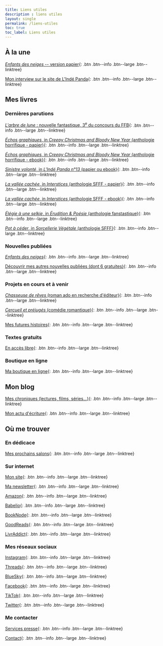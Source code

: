 ```yaml
---
title: Liens utiles
description : liens utiles
layout: single
permalink: /liens-utiles
toc: true
toc_label: Liens utiles
---
```


## À la une

[*Enfants des neiges* -- version papier](https://amzn.to/3TWy1UA){: .btn .btn--info .btn--large .btn--linktree}

[Mon interview sur le site de L'Indé Panda](https://lindepanda.wordpress.com/2024/01/12/interview-catherine-phan-van/){: .btn .btn--info .btn--large .btn--linktree}


## Mes livres

### Dernières parutions

[*L'arbre de lune*&nbsp;: nouvelle fantastique, 3<sup>e</sup> du concours du FFB](/publications/l-arbre-de-lune){: .btn .btn--info .btn--large .btn--linktree}

[*Échos graphiques*, in *Creepy Christmas and Bloody New Year* (anthologie horrifique - papier)](https://amzn.to/3sTc0e7){: .btn .btn--info .btn--large .btn--linktree}

[*Échos graphiques*, in *Creepy Christmas and Bloody New Year* (anthologie horrifique - ebook)](https://amzn.to/3MuMX80){: .btn .btn--info .btn--large .btn--linktree}

[*Sinistre volonté*, in *L'Indé Panda n°13* (papier ou ebook)](https://amzn.to/3EYx1Xc){: .btn .btn--info .btn--large .btn--linktree}

[*La vallée cachée*, in *Interstices* (anthologie SFFF - papier)](https://herosdepapierfroisse.fr/editionshpf/nos-livres/interstices/){: .btn .btn--info .btn--large .btn--linktree}

[*La vallée cachée*, in *Interstices* (anthologie SFFF - ebook)](https://amzn.to/3s0ayGB){: .btn .btn--info .btn--large .btn--linktree}

[*Élégie à une selkie*, in *Érudition & Poésie* (anthologie fanstastique)](https://www.vagabondsdureve.fr/produit/n8-eridution-poesie/){: .btn .btn--info .btn--large .btn--linktree}

[*Pot à céder*, in *Sorcellerie Végétale* (anthologie SFFF)](https://ko-fi.com/s/fb9f228435){: .btn .btn--info .btn--large .btn--linktree}


### Nouvelles publiées

[*Enfants des neiges*](https://ko-fi.com/s/7c84ee8f05){: .btn .btn--info .btn--large .btn--linktree}

[Découvrir mes autres nouvelles publiées (dont 6 gratuites)](/publications){: .btn .btn--info .btn--large .btn--linktree}


### Projets en cours et à venir

[*Chasseuse de rêves* (roman ado en recherche d'éditeur)](/publications/projets-en-cours/#chasseuse-de-rêves){: .btn .btn--info .btn--large .btn--linktree}

[*Cercueil et préjugés* (comédie romantique)](/publications/projets-en-cours/#cercueil-et-préjugés){: .btn .btn--info .btn--large .btn--linktree}

[Mes futures histoires](/publications/projets-en-cours){: .btn .btn--info .btn--large .btn--linktree}


### Textes gratuits

[En accès libre](/echantillons){: .btn .btn--info .btn--large .btn--linktree}


### Boutique en ligne

[Ma boutique en ligne](https://ko-fi.com/cathphanvan/shop){: .btn .btn--info .btn--large .btn--linktree}


## Mon blog

[Mes chroniques (lectures, films, séries&hellip;)](/blog/categories#chronique){: .btn .btn--info .btn--large .btn--linktree}

[Mon actu d'écriture](/blog/tags#écriture){: .btn .btn--info .btn--large .btn--linktree}


## Où me trouver

### En dédicace

[Mes prochains salons](/agenda){: .btn .btn--info .btn--large .btn--linktree}

### Sur internet

[Mon site](/){: .btn .btn--info .btn--large .btn--linktree}

[Ma newsletter](/newsletter#abonnez-vous){: .btn .btn--info .btn--large .btn--linktree}

[Amazon](https://amzn.to/48vvKEK){: .btn .btn--info .btn--large .btn--linktree}

[Babelio](https://www.babelio.com/auteur/Catherine-Phan-Van/586698){: .btn .btn--info .btn--large .btn--linktree}

[BookNode](https://booknode.com/auteur/catherine-phan-van){: .btn .btn--info .btn--large .btn--linktree}

[GoodReads](https://www.goodreads.com/author/show/21595869.Catherine_Phan_Van){: .btn .btn--info .btn--large .btn--linktree}

[LivrAddict](https://www.livraddict.com/biblio/auteur/catherine-phan-van.html){: .btn .btn--info .btn--large .btn--linktree}

### Mes réseaux sociaux

[Instagram](https://www.instagram.com/cathphanvan/){: .btn .btn--info .btn--large .btn--linktree}

[Threads](https://www.threads.net/@cathphanvan){: .btn .btn--info .btn--large .btn--linktree}

[BlueSky](https://bsky.app/profile/cathphanvan.bsky.social){: .btn .btn--info .btn--large .btn--linktree}

[Facebook](https://www.facebook.com/CathPhanvan){: .btn .btn--info .btn--large .btn--linktree}

[TikTok](https://www.tiktok.com/@cathphanvan){: .btn .btn--info .btn--large .btn--linktree}

[Twitter](https://twitter.com/CathPhanvan){: .btn .btn--info .btn--large .btn--linktree}

### Me contacter

[Services presse](https://simplement.pro/u/CathPhanvan){: .btn .btn--info .btn--large .btn--linktree}

[Contact](/contact){: .btn .btn--info .btn--large .btn--linktree}

